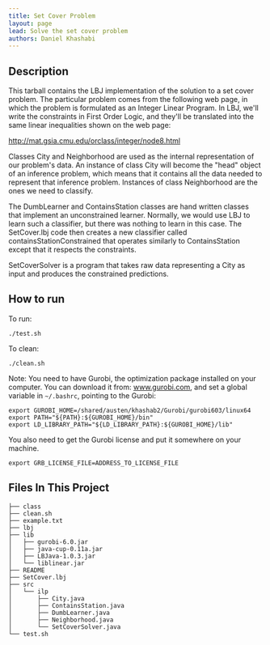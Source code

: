 ```yaml
---
title: Set Cover Problem
layout: page
lead: Solve the set cover problem
authors: Daniel Khashabi
---
```


## Description 
This tarball contains the LBJ implementation of the solution to a set cover
problem.  The particular problem comes from the following web page, in which
the problem is formulated as an Integer Linear Program.  In LBJ, we'll write
the constraints in First Order Logic, and they'll be translated into the same
linear inequalities shown on the web page:

http://mat.gsia.cmu.edu/orclass/integer/node8.html

Classes City and Neighborhood are used as the internal representation of our
problem's data.  An instance of class City will become the "head" object of an
inference problem, which means that it contains all the data needed to
represent that inference problem.  Instances of class Neighborhood are the
ones we need to classify.

The DumbLearner and ContainsStation classes are hand written classes that
implement an unconstrained learner.  Normally, we would use LBJ to learn such
a classifier, but there was nothing to learn in this case.  The SetCover.lbj
code then creates a new classifier called containsStationConstrained that
operates similarly to ContainsStation except that it respects the constraints.

SetCoverSolver is a program that takes raw data representing a City as input
and produces the constrained predictions.

## How to run
To run:

```
./test.sh
```

To clean:

```
./clean.sh
```

Note: You need to have Gurobi, the optimization package installed on your computer. 
You can download it from: www.gurobi.com, and set a global variable in `~/.bashrc`, pointing to the Gurobi:

```
export GUROBI_HOME=/shared/austen/khashab2/Gurobi/gurobi603/linux64
export PATH="${PATH}:${GUROBI_HOME}/bin"
export LD_LIBRARY_PATH="${LD_LIBRARY_PATH}:${GUROBI_HOME}/lib"
```

You also need to get the Gurobi license and put it somewhere on your machine. 

```
export GRB_LICENSE_FILE=ADDRESS_TO_LICENSE_FILE
```

## Files In This Project

```
├── class
├── clean.sh
├── example.txt
├── lbj
├── lib
│   ├── gurobi-6.0.jar
│   ├── java-cup-0.11a.jar
│   ├── LBJava-1.0.3.jar
│   └── liblinear.jar
├── README
├── SetCover.lbj
├── src
│   └── ilp
│       ├── City.java
│       ├── ContainsStation.java
│       ├── DumbLearner.java
│       ├── Neighborhood.java
│       └── SetCoverSolver.java
└── test.sh
```

